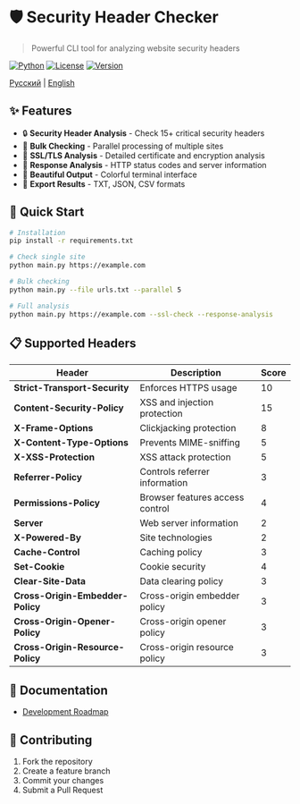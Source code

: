# 🛡️ Security Header Checker

> Powerful CLI tool for analyzing website security headers

[![Python](https://img.shields.io/badge/Python-3.8+-blue.svg)](https://www.python.org/downloads/)
[![License](https://img.shields.io/badge/License-MIT-green.svg)](LICENSE)
[![Version](https://img.shields.io/badge/Version-0.0.1-orange.svg)]()

[Русский](README.ru.md) | [English](README.md)

## ✨ Features

- 🔒 **Security Header Analysis** - Check 15+ critical security headers
- 🚀 **Bulk Checking** - Parallel processing of multiple sites
- 🔐 **SSL/TLS Analysis** - Detailed certificate and encryption analysis
- 📡 **Response Analysis** - HTTP status codes and server information
- 🎨 **Beautiful Output** - Colorful terminal interface
- 💾 **Export Results** - TXT, JSON, CSV formats

## 🚀 Quick Start

```bash
# Installation
pip install -r requirements.txt

# Check single site
python main.py https://example.com

# Bulk checking
python main.py --file urls.txt --parallel 5

# Full analysis
python main.py https://example.com --ssl-check --response-analysis
```

## 📋 Supported Headers

| Header | Description | Score |
|--------|-------------|-------|
| **Strict-Transport-Security** | Enforces HTTPS usage | 10 |
| **Content-Security-Policy** | XSS and injection protection | 15 |
| **X-Frame-Options** | Clickjacking protection | 8 |
| **X-Content-Type-Options** | Prevents MIME-sniffing | 5 |
| **X-XSS-Protection** | XSS attack protection | 5 |
| **Referrer-Policy** | Controls referrer information | 3 |
| **Permissions-Policy** | Browser features access control | 4 |
| **Server** | Web server information | 2 |
| **X-Powered-By** | Site technologies | 2 |
| **Cache-Control** | Caching policy | 3 |
| **Set-Cookie** | Cookie security | 4 |
| **Clear-Site-Data** | Data clearing policy | 3 |
| **Cross-Origin-Embedder-Policy** | Cross-origin embedder policy | 3 |
| **Cross-Origin-Opener-Policy** | Cross-origin opener policy | 3 |
| **Cross-Origin-Resource-Policy** | Cross-origin resource policy | 3 |

## 📖 Documentation

- [Development Roadmap](ROADMAP.md)

## 🤝 Contributing

1. Fork the repository
2. Create a feature branch
3. Commit your changes
4. Submit a Pull Request


